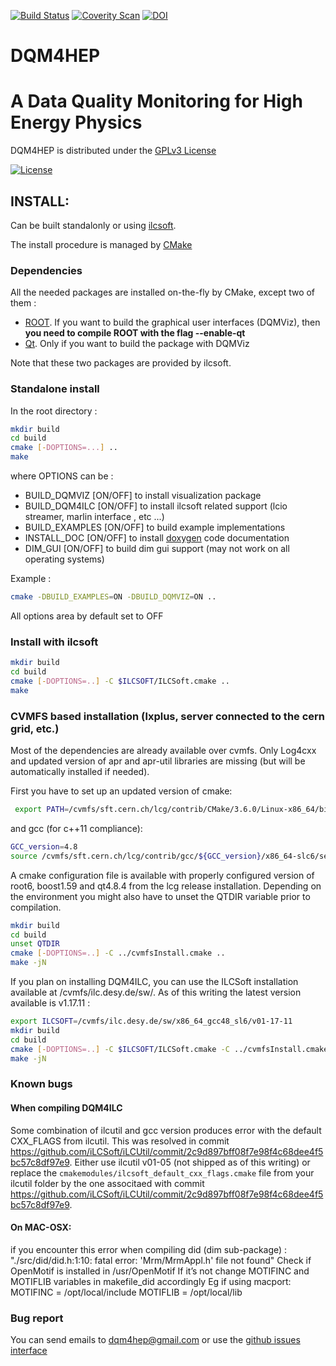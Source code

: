 [![Build Status](https://travis-ci.org/DQM4HEP/dqm4hep.svg?branch=master)](https://travis-ci.org/DQM4HEP/dqm4hep)
[![Coverity Scan](https://scan.coverity.com/projects/13354/badge.svg)](https://scan.coverity.com/projects/dqm4hep-dqm4hep)
[![DOI](https://zenodo.org/badge/49281419.svg)](https://zenodo.org/badge/latestdoi/49281419)


# DQM4HEP
# A Data Quality Monitoring for High Energy Physics
DQM4HEP is distributed under the [GPLv3 License](http://www.gnu.org/licenses/gpl-3.0.en.html)

[![License](https://www.gnu.org/graphics/gplv3-127x51.png)](https://www.gnu.org/licenses/gpl-3.0.en.html)

## INSTALL:

Can be built standalonly or using [ilcsoft](http://ilcsoft.desy.de/portal).

The install procedure is managed by [CMake](http://cmake.org)

### Dependencies

All the needed packages are installed on-the-fly by CMake, except two of them :
* [ROOT](http://root.cern.ch). If you want to build the graphical user interfaces (DQMViz), then **you need to compile ROOT with the flag --enable-qt**
* [Qt](www.qt.io). Only if you want to build the package with DQMViz

Note that these two packages are provided by ilcsoft.

### Standalone install

In the root directory :

```bash
mkdir build
cd build
cmake [-DOPTIONS=...] ..
make
```

where OPTIONS can be :
* BUILD_DQMVIZ [ON/OFF] to install visualization package
* BUILD_DQM4ILC [ON/OFF] to install ilcsoft related support (lcio streamer, marlin interface , etc ...)
* BUILD_EXAMPLES [ON/OFF] to build example implementations
* INSTALL_DOC [ON/OFF] to install [doxygen](www.doxygen.org) code documentation
* DIM_GUI [ON/OFF] to build dim gui support (may not work on all operating systems)

Example :

```bash
cmake -DBUILD_EXAMPLES=ON -DBUILD_DQMVIZ=ON ..
```

All options area by default set to OFF

### Install with ilcsoft

```bash
mkdir build
cd build
cmake [-DOPTIONS=..] -C $ILCSOFT/ILCSoft.cmake ..
make
```

### CVMFS based installation (lxplus, server connected to the cern grid, etc.)
Most of the dependencies are already available over cvmfs. Only Log4cxx and updated version of apr and apr-util libraries are missing (but will be automatically installed if needed).

First you have to set up an updated version of cmake:
```bash
 export PATH=/cvmfs/sft.cern.ch/lcg/contrib/CMake/3.6.0/Linux-x86_64/bin:${PATH}
```
and gcc (for c++11 compliance):
```bash
GCC_version=4.8
source /cvmfs/sft.cern.ch/lcg/contrib/gcc/${GCC_version}/x86_64-slc6/setup.sh
```

A cmake configuration file is available with properly configured version of root6, boost1.59 and qt4.8.4 from the lcg release installation. Depending on the environment you might also have to unset the QTDIR variable prior to compilation.
```bash
mkdir build
cd build
unset QTDIR
cmake [-DOPTIONS=..] -C ../cvmfsInstall.cmake ..
make -jN
```

If you plan on installing DQM4ILC, you can use the ILCSoft installation available at /cvmfs/ilc.desy.de/sw/. As of this writing the latest version available is v1.17.11 :

```bash
export ILCSOFT=/cvmfs/ilc.desy.de/sw/x86_64_gcc48_sl6/v01-17-11
mkdir build
cd build
cmake [-DOPTIONS=..] -C $ILCSOFT/ILCSoft.cmake -C ../cvmfsInstall.cmake ..
make -jN
```

### Known bugs

#### When compiling DQM4ILC
Some combination of ilcutil and gcc version produces error with the default CXX_FLAGS from ilcutil.
This was resolved in commit https://github.com/iLCSoft/iLCUtil/commit/2c9d897bff08f7e98f4c68dee4f5bc57c8df97e9.
Either use ilcutil v01-05 (not shipped as of this writing) or replace the `cmakemodules/ilcsoft_default_cxx_flags.cmake` file from your ilcutil folder by the one associtaed with commit https://github.com/iLCSoft/iLCUtil/commit/2c9d897bff08f7e98f4c68dee4f5bc57c8df97e9.

#### On MAC-OSX:
if you encounter this error when compiling did (dim sub-package) :
	"./src/did/did.h:1:10: fatal error: 'Mrm/MrmAppl.h' file not found"
Check if OpenMotif is installed in /usr/OpenMotif
If it’s not change MOTIFINC and MOTIFLIB variables in makefile_did accordingly
Eg if using macport:
	MOTIFINC = /opt/local/include
	MOTIFLIB = /opt/local/lib

### Bug report

You can send emails to <dqm4hep@gmail.com>
or use the [github issues interface](https://github.Com/DQM4HEP/DQM4HEP/issues)
